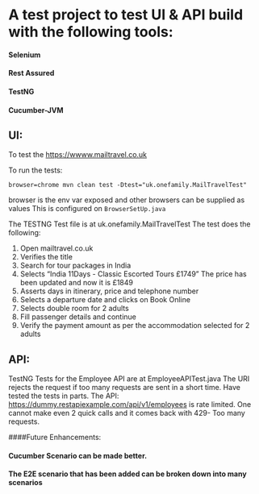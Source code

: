 # A test project to test UI & API build with the following tools:

#### Selenium

#### Rest Assured

#### TestNG

#### Cucumber-JVM

## UI:

To test the https://wwww.mailtravel.co.uk

To run the tests:

```
browser=chrome mvn clean test -Dtest="uk.onefamily.MailTravelTest" 
```

browser is the env var exposed and other browsers can be supplied as values This is configured
on ```BrowserSetUp.java```

The TESTNG Test file is at uk.onefamily.MailTravelTest
The test does the following:
1. Open mailtravel.co.uk
2. Verifies the title
3. Search for tour packages in India
4. Selects  “India 11Days - Classic Escorted Tours £1749”
    The price has been updated and now it is £1849
5. Asserts days in itinerary, price and telephone number
6. Selects a departure date and clicks on Book Online
7. Selects double room for 2 adults
8. Fill passenger details and continue
9. Verify the payment amount as per the accommodation selected for 2 adults

## API:

TestNG Tests for the Employee API are at EmployeeAPITest.java The URI rejects the request if too many requests are sent
in a short time. Have tested the tests in parts.
The API: https://dummy.restapiexample.com/api/v1/employees is rate limited.
One cannot make even 2 quick calls and it comes back with 429- Too many requests.

####Future Enhancements:
#### Cucumber Scenario can be made better.
#### The E2E scenario that has been added can be broken down into many scenarios


